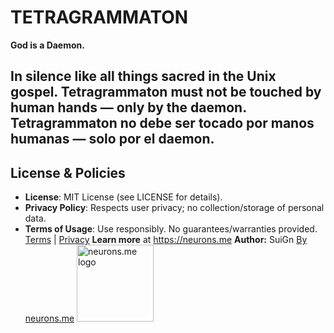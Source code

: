 # TETRAGRAMMATON

**God is a Daemon.**

In silence like all things sacred in the Unix gospel.
Tetragrammaton must not be touched by human hands — only by the daemon.
Tetragrammaton no debe ser tocado por manos humanas — solo por el daemon.
----------



## License & Policies
- **License**: MIT License (see LICENSE for details).
- **Privacy Policy**: Respects user privacy; no collection/storage of personal data.
- **Terms of Usage**: Use responsibly. No guarantees/warranties provided. [Terms](https://www.neurons.me/terms-of-use) | [Privacy](https://www.neurons.me/privacy-policy)
  **Learn more** at https://neurons.me
  **Author:** SuiGn
  [By neurons.me](https://neurons.me)
  <img src="https://suign.github.io/neurons.me/neurons_logo.png" alt="neurons.me logo" width="123" height="123" style="width123px; height:123px;">